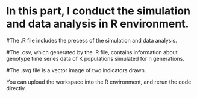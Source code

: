 # In this part, I conduct the simulation and data analysis in R environment.

#The .R file includes the precess of the simulation and data analysis.

#The .csv, which generated by the .R file, contains information about genotype time series data of K populations simulated for n generations.

#The .svg file is a vector image of two indicators drawn.

You can upload the workspace into the R environment, and rerun the code directly.

